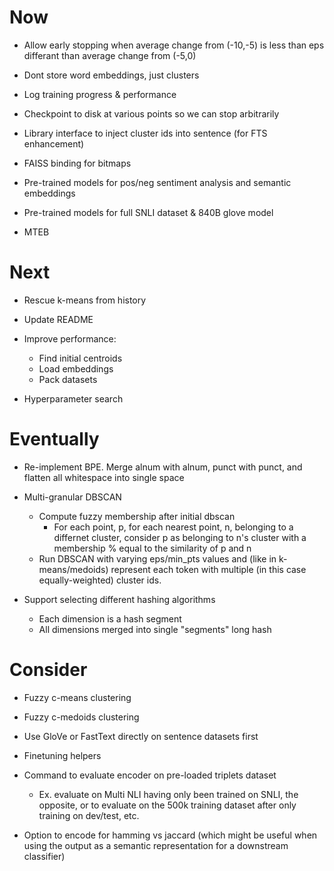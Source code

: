 # Now

- Allow early stopping when average change from (-10,-5) is less than eps
  differant than average change from (-5,0)
- Dont store word embeddings, just clusters
- Log training progress & performance
- Checkpoint to disk at various points so we can stop arbitrarily

- Library interface to inject cluster ids into sentence (for FTS enhancement)
- FAISS binding for bitmaps
- Pre-trained models for pos/neg sentiment analysis and semantic embeddings
- Pre-trained models for full SNLI dataset & 840B glove model
- MTEB

# Next

- Rescue k-means from history
- Update README

- Improve performance:
    - Find initial centroids
    - Load embeddings
    - Pack datasets

- Hyperparameter search

# Eventually

- Re-implement BPE. Merge alnum with alnum, punct with punct, and flatten all
  whitespace into single space

- Multi-granular DBSCAN
    - Compute fuzzy membership after initial dbscan
        - For each point, p, for each nearest point, n, belonging to a differnet
          cluster, consider p as belonging to n's cluster with a membership %
          equal to the similarity of p and n
    - Run DBSCAN with varying eps/min_pts values and (like in k-means/medoids)
      represent each token with multiple (in this case equally-weighted) cluster
      ids.

- Support selecting different hashing algorithms
    - Each dimension is a hash segment
    - All dimensions merged into single "segments" long hash

# Consider

- Fuzzy c-means clustering
- Fuzzy c-medoids clustering

- Use GloVe or FastText directly on sentence datasets first
- Finetuning helpers

- Command to evaluate encoder on pre-loaded triplets dataset
    - Ex. evaluate on Multi NLI having only been trained on SNLI, the opposite,
      or to evaluate on the 500k training dataset after only training on
      dev/test, etc.

- Option to encode for hamming vs jaccard (which might be useful when using the
  output as a semantic representation for a downstream classifier)
